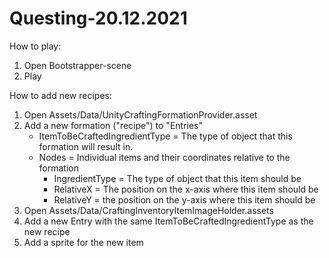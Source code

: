 # Questing-20.12.2021

How to play:
1. Open Bootstrapper-scene
2. Play

How to add new recipes:
1. Open Assets/Data/UnityCraftingFormationProvider.asset
2. Add a new formation ("recipe") to "Entries"
   - ItemToBeCraftedIngredientType = The type of object that this formation will result in.
   - Nodes = Individual items and their coordinates relative to the formation
      - IngredientType = The type of object that this item should be
      - RelativeX = The position on the x-axis where this item should be
      - RelativeY = the position on the y-axis where this item should be
3. Open Assets/Data/CraftingInventoryItemImageHolder.assets
4. Add a new Entry with the same ItemToBeCraftedIngredientType as the new recipe
5. Add a sprite for the new item
